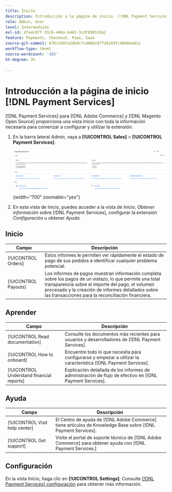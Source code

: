 ```yaml
---
title: Inicio
description: Introducción a la página de inicio  [!DNL Payment Services] .
role: Admin, User
level: Intermediate
exl-id: d7a4c87f-33cb-446a-b442-3cdf05b518a2
feature: Payments, Checkout, Paas, Saas
source-git-commit: 870c2497a2d6dcfc4066c07f20169fc9040ae81a
workflow-type: tm+mt
source-wordcount: '163'
ht-degree: 3%

---
```


# Introducción a la página de inicio [!DNL Payment Services]

[!DNL Payment Services] para [!DNL Adobe Commerce] y [!DNL Magento Open Source] proporciona una vista Inicio con toda la información necesaria para comenzar a configurar y utilizar la extensión.

1. En la barra lateral _Admin_, vaya a **[!UICONTROL Sales]** > **[!UICONTROL Payment Services]**:

   ![Vista de inicio](assets/home-view.png){width="700" zoomable="yes"}

1. En esta vista de Inicio, puedes acceder a la vista de _Inicio_, _Obtener información_ sobre [!DNL Payment Services], configurar la extensión _Configuración_ u obtener _Ayuda_.

## Inicio

| Campo | Descripción |
|---|---|
| [!UICONTROL Orders] | Estos informes le permiten ver rápidamente el estado de pago de sus pedidos e identificar cualquier problema potencial. |
| [!UICONTROL Payouts] | Los informes de pagos muestran información completa sobre los pagos de un vistazo, lo que permite una total transparencia sobre el importe del pago, el volumen procesado y la creación de informes detallados sobre las transacciones para la reconciliación financiera. |

## Aprender

| Campo | Descripción |
|---|---|
| [!UICONTROL Read documentation] | Consulte los documentos más recientes para usuarios y desarrolladores de [!DNL Payment Services]. |
| [!UICONTROL How to onboard] | Encuentre todo lo que necesita para configurarse y empezar a utilizar la característica [!DNL Payment Services]. |
| [!UICONTROL Understand financial reports] | Explicación detallada de los informes de administración de flujo de efectivo en [!DNL Payment Services]. |

## Ayuda

| Campo | Descripción |
|---|---|
| [!UICONTROL Visit help center] | El Centro de ayuda de [!DNL Adobe Commerce] tiene artículos de Knowledge Base sobre [!DNL Payment Services]. |
| [!UICONTROL Get support] | Visite el portal de soporte técnico de [!DNL Adobe Commerce] para obtener ayuda con [!DNL Payment Services.] |

## Configuración

En la vista Inicio, haga clic en **[!UICONTROL Settings]**. Consulte [[!DNL Payment Services] configuración](configure-admin.md) para obtener más información.
